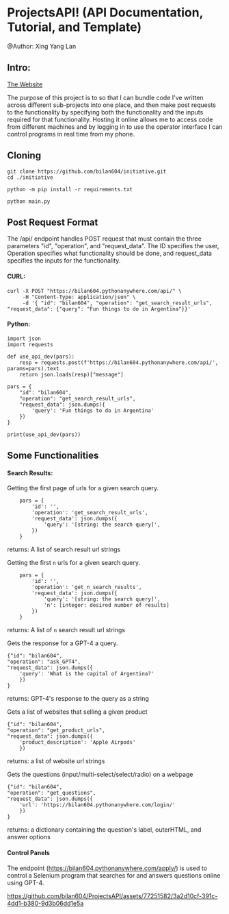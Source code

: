 # ProjectsAPI! (API Documentation, Tutorial, and Template)
@Author: Xing Yang Lan

## Intro:

[The Website](http://bilan604.pythonanywhere.com)  

The purpose of this project is to so that I can bundle code I've written across different sub-projects into one place, and then make post requests to the functionality by specifying both the functionality and the inputs required for that functionality. Hosting it online allows me to access code from different machines and by logging in to use the operator interface I can control programs in real time from my phone.

## Cloning
```
git clone https://github.com/bilan604/initiative.git
cd ./initiative
```
```
python -m pip install -r requirements.txt
```
```
python main.py
```

## Post Request Format  

The /api/ endpoint handles POST request that must contain the three parameters "id", "operation", and "request_data". The ID specifies the user, Operation specifies what functionality should be done, and request_data specifies the inputs for the functionality.

#### CURL:
```
curl -X POST "https://bilan604.pythonanywhere.com/api/" \
     -H "Content-Type: application/json" \
     -d '{ "id": "bilan604", "operation": "get_search_result_urls", "request_data": {"query": "Fun things to do in Argentina"}}'
```

#### Python:
```
import json
import requests

def use_api_dev(pars):
    resp = requests.post(f'https://bilan604.pythonanywhere.com/api/', params=pars).text
    return json.loads(resp)["message"]

pars = {
    "id": "bilan604",
    "operation": "get_search_result_urls",
    "request_data": json.dumps({
        'query': 'Fun things to do in Argentina'
    })
}

print(use_api_dev(pars))
```

## Some Functionalities

#### Search Results:

Getting the first page of urls for a given search query.
```
    pars = {
        'id': '',
        'operation': 'get_search_result_urls',
        'request_data': json.dumps({
            'query': '[string: the search query]',
        })
    }
```
returns: A list of search result url strings

Getting the first `n` urls for a given search query.
```
    pars = {
        'id': '',
        'operation': 'get_n_search_results',
        'request_data': json.dumps({
            'query': '[string: the search query]',
            'n': [integer: desired number of results]
        })
    }
```
returns: A list of `n` search result url strings

Gets the response for a GPT-4 a query.
```
{"id": "bilan604",
"operation": "ask_GPT4",
"request_data": json.dumps({
    'query': 'What is the capital of Argentina?'
    })
}
```
returns: GPT-4's response to the query as a string 

Gets a list of websites that selling a given product
```
{"id": "bilan604",
"operation": "get_product_urls",
"request_data": json.dumps({
    'product_description': 'Apple Airpods'
    })
```
returns: a list of website url strings

Gets the questions (input/multi-select/select/radio) on a webpage
```
{"id": "bilan604",
"operation": "get_questions",
"request_data": json.dumps({
    'url': 'https://bilan604.pythonanywhere.com/login/'
    })
}
```
returns: a dictionary containing the question's label, outerHTML, and answer options

#### Control Panels

The endpoint (https://bilan604.pythonanywhere.com/apply/) is used to control a Selenium program that searches for and answers questions online using GPT-4.

https://github.com/bilan604/ProjectsAPI/assets/77251582/3a2d10cf-391c-4dd1-b380-9d3b06dd1e5a


